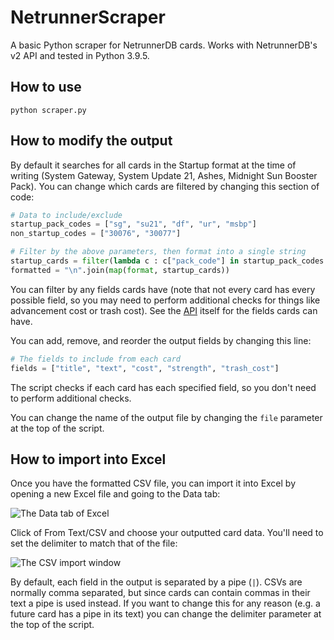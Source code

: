 # NetrunnerScraper
A basic Python scraper for NetrunnerDB cards. Works with NetrunnerDB's v2 API and tested in Python 3.9.5.

## How to use
`python scraper.py`

## How to modify the output
By default it searches for all cards in the Startup format at the time of writing (System Gateway, System Update 21, Ashes, Midnight Sun Booster Pack). You can change which cards are filtered by changing this section of code:

```python
# Data to include/exclude
startup_pack_codes = ["sg", "su21", "df", "ur", "msbp"]
non_startup_codes = ["30076", "30077"]

# Filter by the above parameters, then format into a single string
startup_cards = filter(lambda c : c["pack_code"] in startup_pack_codes and c["code"] not in non_startup_codes, cards)
formatted = "\n".join(map(format, startup_cards))
```
You can filter by any fields cards have (note that not every card has every possible field, so you may need to perform additional checks for things like advancement cost or trash cost). See the [API](https://netrunnerdb.com/api/2.0/public/cards) itself for the fields cards can have.

You can add, remove, and reorder the output fields by changing this line:

```python
# The fields to include from each card
fields = ["title", "text", "cost", "strength", "trash_cost"]
```

The script checks if each card has each specified field, so you don't need to perform additional checks.

You can change the name of the output file by changing the `file` parameter at the top of the script.

## How to import into Excel

Once you have the formatted CSV file, you can import it into Excel by opening a new Excel file and going to the Data tab:

![The Data tab of Excel](https://user-images.githubusercontent.com/26557961/165729211-310a7b96-bd10-4010-926d-630ef259ced0.png)

Click of From Text/CSV and choose your outputted card data. You'll need to set the delimiter to match that of the file:

![The CSV import window](https://user-images.githubusercontent.com/26557961/165729510-72130f6a-e78f-4ae6-9972-7436b8966b8f.png)

By default, each field in the output is separated by a pipe (`|`). CSVs are normally comma separated, but since cards can contain commas in their text a pipe is used instead. If you want to change this for any reason (e.g. a future card has a pipe in its text) you can change the delimiter parameter at the top of the script.
